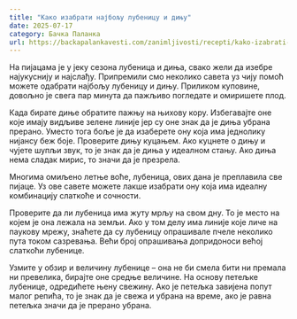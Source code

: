 ```yaml
---
title: "Како изабрати најбољу лубеницу и дињу"
date: 2025-07-17
category: Бачка Паланка
url: https://backapalankavesti.com/zanimljivosti/recepti/kako-izabrati-najbolju-lubenicu-i-dinju2/
---
```


На пијацама је у јеку сезона лубеница и диња, свако жели да изебре најукуснију и најслађу. Припремили смо неколико савета уз чију помоћ можете одабрати најбољу лубеницу и дињу. Приликом куповине, довољно је свега пар минута да пажљиво погледате и омиришете плод.

Када бирате диње обратите пажњу на њихову кору. Избегавајте оне које имају видљиве зелене линије јер су оне знак да је диња убрана прерано. Уместо тога боље је да изаберете ону која има једнолику нијансу беж боје. Проверите дињу куцањем. Ако куцнете о дињу и чујете шупљи звук, то је знак да је диња у идеалном стању. Ако диња нема сладак мирис, то значи да је презрела.

Многима омиљено летње воће, лубеница, ових дана је преплавила све пијаце. Уз ове савете можете лакше изабрати ону која има идеалну комбинацију слаткоће и сочности.

Проверите да ли лубеница има жуту мрљу на свом дну. То је место на којем је она лежала на земљи. Ако у том делу има линије које личе на паукову мрежу, знаћете да су лубеницу опрашивале пчеле неколико пута током сазревања. Већи број опрашивања допридоноси већој слаткоћи лубенице.

Узмите у обзир и величину лубенице – она не би смела бити ни премала ни превелика, бирајте оне средње величине. На основу петељке лубенице, одредићете њену свежину. Ако је петељка завијена попут малог репића, то је знак да је свежа и убрана на време, ако је равна петељка значи да је прерано убрана.
